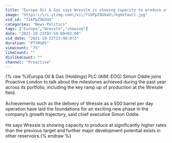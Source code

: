 ```yaml
---
title: "Europa Oil & Gas says Wressle is showing capacity to produce at significantly higher rates"
image: "https:\/\/i.ytimg.com\/vi\/f1kPpZ9GOaU\/hqdefault.jpg"
vid_id: "f1kPpZ9GOaU"
categories: "News-Politics"
tags: ["Europa","Wressle","showing"]
date: "2021-10-23T02:59:09+03:00"
vid_date: "2021-10-22T13:40:07Z"
duration: "PT7M10S"
viewcount: "75"
likeCount: ""
dislikeCount: ""
channel: "Proactive"
---
```

{% raw %}Europa Oil &amp; Gas (Holdings) PLC (AIM: EOG) Simon Oddie joins Proactive London to talk about the milestones achieved during the past year across its portfolio, including the key ramp up of production at the Wressle field.<br /><br />Achievements such as the delivery of Wressle as a 500 barrel per day operation have laid the foundations for an exciting new phase in the company’s growth trajectory, said chief executive Simon Oddie.<br /><br />He says Wressle is showing capacity to produce at significantly higher rates than the previous target and further major development potential exists in other reservoirs.{% endraw %}
